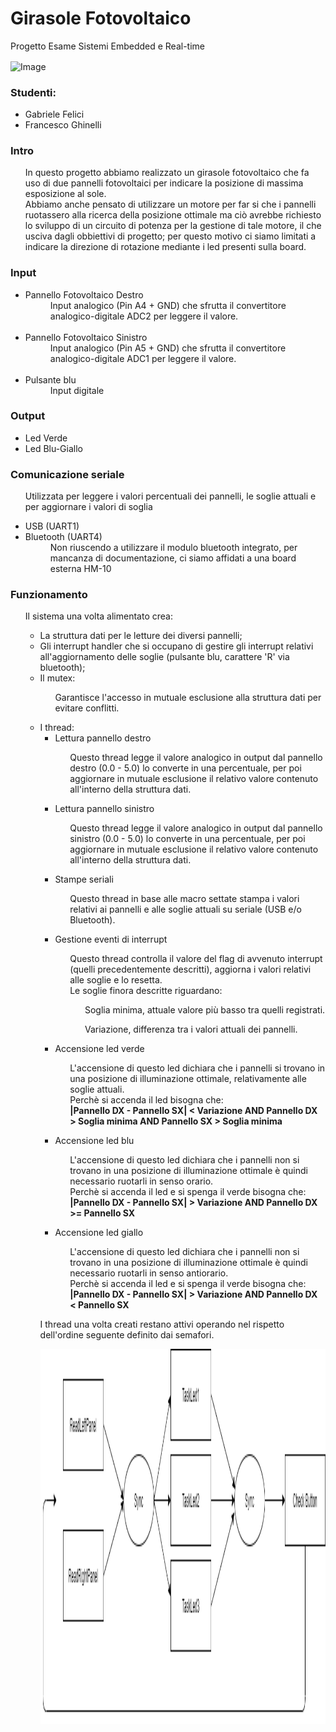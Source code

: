<h1> Girasole Fotovoltaico </h1>
<p> Progetto Esame Sistemi Embedded e Real-time </p>
<p><img alt="Image" title="icon" src="G_IMG.png" width="600" height="600" align="center"/></p>

<h3> Studenti: </h3>
<ul>
  <li>Gabriele Felici</li>
  <li>Francesco Ghinelli</li>
</ul>

<h3>Intro</h3>
<ul>
  <p>In questo progetto abbiamo realizzato un girasole fotovoltaico che fa uso di due pannelli fotovoltaici per indicare la posizione di massima esposizione al sole.<br>
     Abbiamo anche pensato di utilizzare un motore per far si che i pannelli ruotassero alla ricerca della posizione ottimale ma ciò avrebbe richiesto lo sviluppo di un circuito        di potenza per la gestione di tale motore, il che usciva dagli obbiettivi di progetto; per questo motivo ci siamo limitati a indicare la direzione di rotazione mediante i led      presenti sulla board.
  </p>
</ul>

<h3>Input</h3>
  <ul>
    <li>Pannello Fotovoltaico Destro<br>
        <dd>Input analogico (Pin A4 + GND) che sfrutta il convertitore analogico-digitale ADC2 per leggere il valore.</dd><br>
    </li>
    <li>Pannello Fotovoltaico Sinistro<br>
        <dd>Input analogico (Pin A5 + GND) che sfrutta il convertitore analogico-digitale ADC1 per leggere il valore.</dd><br>
    </li>
    <li>Pulsante blu<br>
       <dd>Input digitale</dd>
  </ul>
<h3>Output</h3>
  <ul>
    <li>Led Verde</li>
    <li>Led Blu-Giallo</li>
  </ul>
<h3>Comunicazione seriale</h3>
  <ul>
    <p>Utilizzata per leggere i valori percentuali dei pannelli, le soglie attuali e per aggiornare i valori di soglia</p>
    <li>USB (UART1)</li>
    <li>Bluetooth (UART4)<br>
      <dd>Non riuscendo a utilizzare il modulo bluetooth integrato, per mancanza di documentazione, ci siamo affidati a una board esterna HM-10
    </li>
  </ul>
<h3>Funzionamento</h3>
  <ul>
    <p>Il sistema una volta alimentato crea:
      <ul>
        <li>La struttura dati per le letture dei diversi pannelli;</li>
        <li>Gli interrupt handler che si occupano di gestire gli interrupt relativi all'aggiornamento delle soglie (pulsante blu, carattere 'R' via bluetooth);
        <li>Il mutex:
          <ul>
            <p>Garantisce l'accesso in mutuale esclusione alla struttura dati per evitare conflitti.</p>
          </ul>
        <li>I thread:
          <ul>
            <li>Lettura pannello destro
              <ul>
                <p>Questo thread legge il valore analogico in output dal pannello destro (0.0 - 5.0) lo converte in una percentuale, per poi aggiornare in mutuale esclusione 
                   il relativo valore contenuto all'interno della struttura dati.
                </p>
              </ul>
            <li>Lettura pannello sinistro
              <ul>
                <p>Questo thread legge il valore analogico in output dal pannello sinistro (0.0 - 5.0) lo converte in una percentuale, per poi aggiornare in mutuale esclusione 
                   il relativo valore contenuto all'interno della struttura dati.
                </p>
              </ul>              
            <li>Stampe seriali
              <ul>
                <p>Questo thread in base alle macro settate stampa i valori relativi ai pannelli e alle soglie attuali su seriale (USB e/o Bluetooth).
                </p>
              </ul>
            <li>Gestione eventi di interrupt
              <ul>
                <p>Questo thread controlla il valore del flag di avvenuto interrupt (quelli precedentemente descritti), aggiorna i valori relativi alle soglie e lo resetta.<br>
                   Le soglie finora descritte riguardano:
                   <ul>
                     <p>Soglia minima, attuale valore più basso tra quelli registrati.</p>
                     <p>Variazione, differenza tra i valori attuali dei pannelli.</p>
                   </ul>
                </p>
              </ul>
            <li>Accensione led verde
              <ul>
                <p>L'accensione di questo led dichiara che i pannelli si trovano in una posizione di illuminazione ottimale, relativamente alle soglie attuali.<br>
                   Perchè si accenda il led bisogna che:<br>
                   <b>|Pannello DX - Pannello SX| < Variazione AND Pannello DX > Soglia minima AND Pannello SX > Soglia minima</b>
                 </p>
              </ul>
            <li>Accensione led blu
              <ul>
                <p>L'accensione di questo led dichiara che i pannelli non si trovano in una posizione di illuminazione ottimale è quindi necessario ruotarli in senso orario.
                   <br>
                   Perchè si accenda il led e si spenga il verde bisogna che:<br>
                   <b>|Pannello DX - Pannello SX| > Variazione AND Pannello DX >= Pannello SX</b>
                 </p>
              </ul>
            <li>Accensione led giallo
              <ul>
                <p>L'accensione di questo led dichiara che i pannelli non si trovano in una posizione di illuminazione ottimale è quindi necessario ruotarli in senso antiorario.
                   <br>
                   Perchè si accenda il led e si spenga il verde bisogna che:<br>
                   <b>|Pannello DX - Pannello SX| > Variazione AND Pannello DX < Pannello SX</b>
                 </p>
              </ul>
           </ul>
        <p>I thread una volta creati restano attivi operando nel rispetto dell'ordine seguente definito dai semafori.</p>
        <p><img alt="Image" title="icon" src="parallel_regions.png" width="600" height="600" align="center"/></p>
    </p>
  </ul>
   
